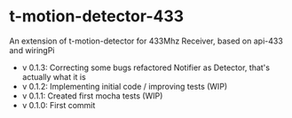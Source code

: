 # t-motion-detector-433
An extension of t-motion-detector for 433Mhz Receiver, based on api-433 and wiringPi  

* v 0.1.3: Correcting some bugs refactored Notifier as Detector, that's actually what it is
* v 0.1.2: Implementing initial code / improving tests (WIP)
* v 0.1.1: Created first mocha tests (WIP)
* v 0.1.0: First commit
